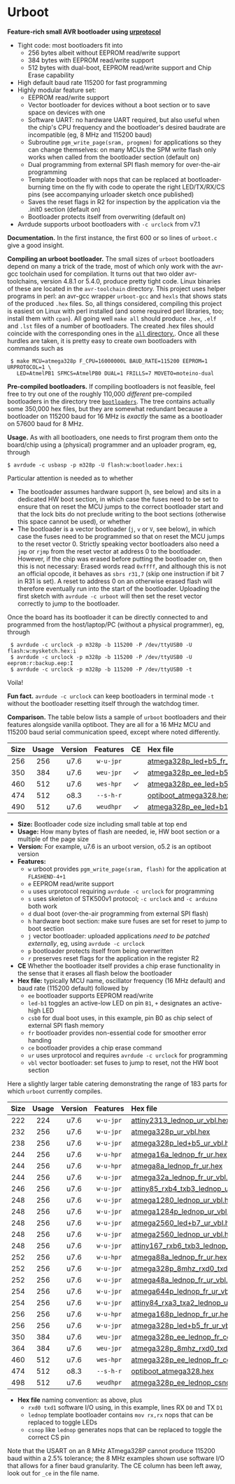 # Urboot
**Feature-rich small AVR bootloader using
[urprotocol](https://github.com/stefanrueger/urboot/blob/main/urprotocol.md)**

 - Tight code: most bootloaders fit into
     + 256 bytes albeit without EEPROM read/write support
     + 384 bytes with EEPROM read/write support
     + 512 bytes with dual-boot, EEPROM read/write support and Chip Erase capability
 - High default baud rate 115200 for fast programming
 - Highly modular feature set:
     + EEPROM read/write support
     + Vector bootloader for devices without a boot section or to save space on devices with one
     + Software UART: no hardware UART required, but also useful when the chip's CPU frequency and
       the bootloader's desired baudrate are incompatible (eg, 8 MHz and 115200 baud)
     + Subroutine `pgm_write_page(sram, progmem)` for applications so they can change themselves:
       on many MCUs the SPM write flash only works when called from the bootloader section (default on)
     + Dual programming from external SPI flash memory for over-the-air programming
     + Template bootloader with nops that can be replaced at bootloader-burning time on the fly
       with code to operate the right LED/TX/RX/CS pins (see accompanying urloader sketch once published)
     + Saves the reset flags in R2 for inspection by the application via the .init0 section (default on)
     + Bootloader protects itself from overwriting (default on)
 - Avrdude supports urboot bootloaders with `-c urclock` from v7.1

**Documentation.** In the first instance, the first 600 or so lines of `urboot.c` give a good
insight.

**Compiling an urboot bootloader.** The small sizes of `urboot` bootloaders depend on many a trick
of the trade, most of which only work with the avr-gcc toolchain used for compilation. It turns out
that two older avr-toolchains, version 4.8.1 or 5.4.0, produce pretty tight code. Linux binaries of
these are located in the `avr-toolchain` directory. This project uses helper programs in perl: an
avr-gcc wrapper `urboot-gcc` and `hexls` that shows stats of the produced `.hex` files. So, all
things considered, compiling this project is easiest on Linux with perl installed (and some
required perl libraries, too; install them with `cpan`). All going well `make all` should produce
`.hex`, `.elf` and `.lst` files of a number of bootloaders. The created .hex files should coincide
with the corresponding ones in the [`all`
directory.](https://raw.githubusercontent.com/stefanrueger/urboot/main/all/). Once all these
hurdles are taken, it is pretty easy to create own bootloaders with commands such as
```
 $ make MCU=atmega328p F_CPU=16000000L BAUD_RATE=115200 EEPROM=1 URPROTOCOL=1 \
   LED=AtmelPB1 SFMCS=AtmelPB0 DUAL=1 FRILLS=7 MOVETO=moteino-dual
```

**Pre-compiled bootloaders.** If compiling bootloaders is not feasible, feel free to try out one of
the roughly 110,000 *different* pre-compiled bootloaders in the directory tree
[`bootloaders`](https://raw.githubusercontent.com/stefanrueger/urboot/main/bootloaders/). The tree
contains actually some 350,000 hex files, but they are somewhat redundant because a bootloader on
115200 baud for 16 MHz is *exactly* the same as a bootloader on 57600 baud for 8 MHz.

**Usage.** As with all bootloaders, one needs to first program them onto
the board/chip using a (physical) programmer and an uploader program, eg, through
```
$ avrdude -c usbasp -p m328p -U flash:w:bootloader.hex:i
```
Particular attention is needed as to whether
 - The bootloader assumes hardware support (`h`, see below) and sits in a dedicated HW boot
   section, in which case the fuses need to be set to ensure that on reset the MCU jumps to the
   correct bootloader start and that the lock bits do not preclude writing to the boot sections
   (otherwise this space cannot be used), or whether
 - The bootloader is a vector bootloader (`j`, `v` or `V`, see below), in which case the fuses need
   to be programmed so that on reset the MCU jumps to the reset vector 0. Strictly speaking vector
   bootloaders also need a `jmp` or `rjmp` from the reset vector at address 0 to the bootloader.
   However, if the chip was erased before putting the bootloader on, then this is not necessary:
   Erased words read `0xffff`, and although this is not an official opcode, it behaves as `sbrs
   r31,7` (skip one instruction if bit 7 in R31 is set). A reset to address 0 on an otherwise
   erased flash will therefore eventually run into the start of the bootloader. Uploading the first
   sketch with `avrdude -c urboot` will then set the reset vector correctly to jump to the
   bootloader.

Once the board has its bootloader it can be directly connected to and programmed from the
host/laptop/PC (without a physical programmer), eg, through
```
 $ avrdude -c urclock -p m328p -b 115200 -P /dev/ttyUSB0 -U flash:w:mysketch.hex:i
 $ avrdude -c urclock -p m328p -b 115200 -P /dev/ttyUSB0 -U eeprom:r:backup.eep:I
 $ avrdude -c urclock -p m328p -b 115200 -P /dev/ttyUSB0 -t
```

Voila!

**Fun fact.** `avrdude -c urclock` can keep bootloaders in terminal mode `-t` without the
bootloader resetting itself through the watchdog timer.

**Comparison.** The table below lists a sample of `urboot` bootloaders and their features alongside
vanilla optiboot. They are all for a 16 MHz MCU and 115200 baud serial communication speed, except
where noted differently.

Size|Usage|Version|Features|CE|Hex file|
|:-:|:-:|:-:|:-:|:-:|:--|
|256|256|u7.6|`w-u-jpr`| |[atmega328p_led+b5_fr_ur_vbl.hex](https://raw.githubusercontent.com/stefanrueger/urboot/main/bootloaders/atmega328p/fcpu_16mhz/115200_bps/atmega328p_16mhz_115200bps_led+b5_fr_ur_vbl.hex)|
|350|384|u7.6|`weu-jpr`|✓|[atmega328p_ee_led+b5_fr_ce_ur_vbl.hex](https://raw.githubusercontent.com/stefanrueger/urboot/main/bootloaders/atmega328p/fcpu_16mhz/115200_bps/atmega328p_16mhz_115200bps_ee_led+b5_fr_ce_ur_vbl.hex)|
|460|512|u7.6|`wes-hpr`|✓|[atmega328p_ee_led+b5_fr_ce.hex](https://raw.githubusercontent.com/stefanrueger/urboot/main/bootloaders/atmega328p/fcpu_16mhz/115200_bps/atmega328p_16mhz_115200bps_ee_led+b5_fr_ce.hex)|
|474|512|o8.3|`--s-h-r`| |[optiboot_atmega328.hex](https://raw.githubusercontent.com/stefanrueger/urboot/main/all/optiboot_atmega328.hex)|
|490|512|u7.6|`weudhpr`|✓|[atmega328p_ee_led+b1_csb0_fr_ce_ur.hex](https://raw.githubusercontent.com/stefanrueger/urboot/main/bootloaders/atmega328p/fcpu_16mhz/115200_bps/atmega328p_16mhz_115200bps_ee_led+b1_csb0_fr_ce_ur.hex)|

- **Size:** Bootloader code size including small table at top end
- **Usage:** How many bytes of flash are needed, ie, HW boot section or a multiple of the page size
- **Version:** For example, u7.6 is an urboot version, o5.2 is an optiboot version
- **Features:**
  + `w` urboot provides `pgm_write_page(sram, flash)` for the application at `FLASHEND-4+1`
  + `e` EEPROM read/write support
  + `u` uses urprotocol requiring `avrdude -c urclock` for programming
  + `s` uses skeleton of STK500v1 protocol; `-c urclock` and `-c arduino` both work
  + `d` dual boot (over-the-air programming from external SPI flash)
  + `h` hardware boot section: make sure fuses are set for reset to jump to boot section
  + `j` vector bootloader: uploaded applications *need to be patched externally*, eg, using `avrdude -c urclock`
  + `p` bootloader protects itself from being overwritten
  + `r` preserves reset flags for the application in the register R2
- **CE** Whether the bootloader itself provides a chip erase functionality in the sense that it erases all flash below the bootloader
- **Hex file:** typically MCU name, oscillator frequency (16 MHz default) and baud rate (115200 default) followed by
  + `ee` bootloader supports EEPROM read/write
  + `led-b1` toggles an active-low LED on pin `B1`, `+` designates an active-high LED
  + `csb0` for dual boot uses, in this example, pin B0 as chip select of external SPI flash memory
  + `fr` bootloader provides non-essential code for smoother error handing
  + `ce` bootloader provides a chip erase command
  + `ur` uses urprotocol and requires `avrdude -c urclock` for programming
  + `vbl` vector bootloader: set fuses to jump to reset, not the HW boot section


Here a slightly larger table catering demonstrating the range of 183 parts for which `urboot`
currently compiles.

|Size|Usage|Version|Features|Hex file|
|:-:|:-:|:-:|:-:|:--|
|222|224|u7.6|`w-u-jpr`|[attiny2313_lednop_ur_vbl.hex](https://raw.githubusercontent.com/stefanrueger/urboot/main/bootloaders/attiny2313/fcpu_16mhz/115200_bps/attiny2313_16mhz_115200bps_lednop_ur_vbl.hex)|
|232|256|u7.6|`w-u-jpr`|[atmega328p_ur_vbl.hex](https://raw.githubusercontent.com/stefanrueger/urboot/main/bootloaders/atmega328p/fcpu_16mhz/115200_bps/atmega328p_16mhz_115200bps_ur_vbl.hex)|
|238|256|u7.6|`w-u-jpr`|[atmega328p_led+b5_ur_vbl.hex](https://raw.githubusercontent.com/stefanrueger/urboot/main/bootloaders/atmega328p/fcpu_16mhz/115200_bps/atmega328p_16mhz_115200bps_led+b5_ur_vbl.hex)|
|244|256|u7.6|`w-u-hpr`|[atmega16a_lednop_fr_ur.hex](https://raw.githubusercontent.com/stefanrueger/urboot/main/bootloaders/atmega16a/fcpu_16mhz/115200_bps/atmega16a_16mhz_115200bps_lednop_fr_ur.hex)|
|244|256|u7.6|`w-u-hpr`|[atmega8a_lednop_fr_ur.hex](https://raw.githubusercontent.com/stefanrueger/urboot/main/bootloaders/atmega8a/fcpu_16mhz/115200_bps/atmega8a_16mhz_115200bps_lednop_fr_ur.hex)|
|244|256|u7.6|`w-u-jpr`|[atmega32a_lednop_fr_ur_vbl.hex](https://raw.githubusercontent.com/stefanrueger/urboot/main/bootloaders/atmega32a/fcpu_16mhz/115200_bps/atmega32a_16mhz_115200bps_lednop_fr_ur_vbl.hex)|
|246|256|u7.6|`w-u-jpr`|[attiny85_rxb4_txb3_lednop_ur_vbl.hex](https://raw.githubusercontent.com/stefanrueger/urboot/main/bootloaders/attiny85/fcpu_16mhz/115200_bps/attiny85_16mhz_115200bps_rxb4_txb3_lednop_ur_vbl.hex)|
|248|256|u7.6|`w-u-jpr`|[atmega1280_lednop_ur_vbl.hex](https://raw.githubusercontent.com/stefanrueger/urboot/main/bootloaders/atmega1280/fcpu_16mhz/115200_bps/atmega1280_16mhz_115200bps_lednop_ur_vbl.hex)|
|248|256|u7.6|`w-u-jpr`|[atmega1284p_lednop_ur_vbl.hex](https://raw.githubusercontent.com/stefanrueger/urboot/main/bootloaders/atmega1284p/fcpu_16mhz/115200_bps/atmega1284p_16mhz_115200bps_lednop_ur_vbl.hex)|
|248|256|u7.6|`w-u-jpr`|[atmega2560_led+b7_ur_vbl.hex](https://raw.githubusercontent.com/stefanrueger/urboot/main/bootloaders/atmega2560/fcpu_16mhz/115200_bps/atmega2560_16mhz_115200bps_led+b7_ur_vbl.hex)|
|248|256|u7.6|`w-u-jpr`|[atmega2560_lednop_ur_vbl.hex](https://raw.githubusercontent.com/stefanrueger/urboot/main/bootloaders/atmega2560/fcpu_16mhz/115200_bps/atmega2560_16mhz_115200bps_lednop_ur_vbl.hex)|
|248|256|u7.6|`w-u-jpr`|[attiny167_rxb6_txb3_lednop_ur_vbl.hex](https://raw.githubusercontent.com/stefanrueger/urboot/main/bootloaders/attiny167/fcpu_16mhz/115200_bps/attiny167_16mhz_115200bps_rxb6_txb3_lednop_ur_vbl.hex)|
|252|256|u7.6|`w-u-hpr`|[atmega88a_lednop_fr_ur.hex](https://raw.githubusercontent.com/stefanrueger/urboot/main/bootloaders/atmega88a/fcpu_16mhz/115200_bps/atmega88a_16mhz_115200bps_lednop_fr_ur.hex)|
|252|256|u7.6|`w-u-jpr`|[atmega328p_8mhz_rxd0_txd1_lednop_ur_vbl.hex](https://raw.githubusercontent.com/stefanrueger/urboot/main/bootloaders/atmega328p/fcpu_8mhz/115200_bps/atmega328p_8mhz_115200bps_rxd0_txd1_lednop_ur_vbl.hex)|
|252|256|u7.6|`w-u-jpr`|[atmega48a_lednop_fr_ur_vbl.hex](https://raw.githubusercontent.com/stefanrueger/urboot/main/bootloaders/atmega48a/fcpu_16mhz/115200_bps/atmega48a_16mhz_115200bps_lednop_fr_ur_vbl.hex)|
|254|256|u7.6|`w-u-jpr`|[atmega644p_lednop_fr_ur_vbl.hex](https://raw.githubusercontent.com/stefanrueger/urboot/main/bootloaders/atmega644p/fcpu_16mhz/115200_bps/atmega644p_16mhz_115200bps_lednop_fr_ur_vbl.hex)|
|254|256|u7.6|`w-u-jpr`|[attiny84_rxa3_txa2_lednop_ur_vbl.hex](https://raw.githubusercontent.com/stefanrueger/urboot/main/bootloaders/attiny84/fcpu_16mhz/115200_bps/attiny84_16mhz_115200bps_rxa3_txa2_lednop_ur_vbl.hex)|
|256|256|u7.6|`w-u-hpr`|[atmega168p_lednop_fr_ur.hex](https://raw.githubusercontent.com/stefanrueger/urboot/main/bootloaders/atmega168p/fcpu_16mhz/115200_bps/atmega168p_16mhz_115200bps_lednop_fr_ur.hex)|
|256|256|u7.6|`w-u-jpr`|[atmega328p_led+b5_fr_ur_vbl.hex](https://raw.githubusercontent.com/stefanrueger/urboot/main/bootloaders/atmega328p/fcpu_16mhz/115200_bps/atmega328p_16mhz_115200bps_led+b5_fr_ur_vbl.hex)|
|350|384|u7.6|`weu-jpr`|[atmega328p_ee_lednop_fr_ce_ur_vbl.hex](https://raw.githubusercontent.com/stefanrueger/urboot/main/bootloaders/atmega328p/fcpu_16mhz/115200_bps/atmega328p_16mhz_115200bps_ee_lednop_fr_ce_ur_vbl.hex)|
|364|384|u7.6|`weu-jpr`|[atmega328p_8mhz_rxd0_txd1_ee_lednop_fr_ce_ur_vbl.hex](https://raw.githubusercontent.com/stefanrueger/urboot/main/bootloaders/atmega328p/fcpu_8mhz/115200_bps/atmega328p_8mhz_115200bps_rxd0_txd1_ee_lednop_fr_ce_ur_vbl.hex)|
|460|512|u7.6|`wes-hpr`|[atmega328p_ee_lednop_fr_ce.hex](https://raw.githubusercontent.com/stefanrueger/urboot/main/bootloaders/atmega328p/fcpu_16mhz/115200_bps/atmega328p_16mhz_115200bps_ee_lednop_fr_ce.hex)|
|474|512|o8.3|`--s-h-r`|[optiboot_atmega328.hex](https://raw.githubusercontent.com/stefanrueger/urboot/main/all/optiboot_atmega328.hex)|
|498|512|u7.6|`weudhpr`|[atmega328p_ee_lednop_csnop_fr_ce_ur.hex](https://raw.githubusercontent.com/stefanrueger/urboot/main/bootloaders/atmega328p/fcpu_16mhz/115200_bps/atmega328p_16mhz_115200bps_ee_lednop_csnop_fr_ce_ur.hex)|

- **Hex file** naming convention: as above, plus
  + `rxd0 txd1` software I/O using, in this example, lines RX `D0` and TX `D1`
  + `lednop` template bootloader contains `mov rx,rx` nops that can be replaced to toggle LEDs
  + `csnop` like `lednop` generates nops that can be replaced to toggle the correct CS pin

Note that the USART on an 8 MHz ATmega328P cannot produce 115200 baud within a 2.5% tolerance; the
8 MHz examples shown use software I/O that allows for a finer baud granularity. The CE column has
been left away, look out for `_ce` in the file name.
